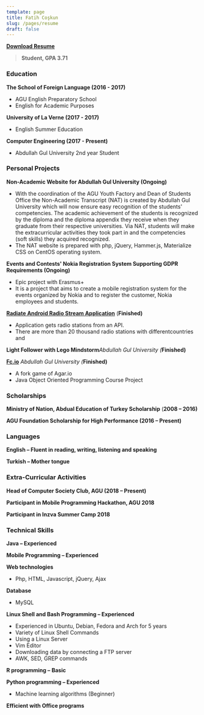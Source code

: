 ```yaml
---
template: page
title: Fatih Coşkun
slug: /pages/resume
draft: false
---
```

**[Download Resume](https://drive.google.com/uc?export=download&id=1ZmJOJ3O5cU2HSWurqyiy6xUgk4aBkYYN)**

> **Student, GPA 3.71**

### Education

**The School of Foreign Language (2016 - 2017)**

* AGU English Preparatory School
* English for Academic Purposes

**University of La Verne (2017 - 2017)**

* English Summer Education

**Computer Engineering (2017 - Present)**

* Abdullah Gul University 2nd year Student

### Personal Projects

**Non-Academic Website for Abdullah Gul University (Ongoing)**

* With the coordination of the AGU Youth Factory and Dean of Students Office the Non-Academic Transcript (NAT) is created by Abdullah Gul University which will now ensure easy recognition  of the students&#39; competencies. The academic achievement of the students is recognized by the diploma and the diploma appendix they receive when they graduate from their respective universities. Via NAT, students will make the extracurricular activities they took part in and the competencies (soft skills) they acquired recognized.
* The NAT website is prepared with php, jQuery, Hammer.js, Materialize CSS on CentOS operating system.

**Events and Contests' Nokia Registration System Supporting GDPR Requirements (Ongoing)**

* Epic project with Erasmus+
* It is a project that aims to create a mobile registration system for the events organized by Nokia and to register the customer, Nokia employees and students.

[**Radiate Android Radio Stream Application**](https://github.com/fcoskunn/Radiate) (**Finished)**

* Application gets radio stations from an API.
* There are more than 20 thousand radio stations with differentcountries and

**Light Follower with Lego Mindstorm**_Abdullah Gul University (_**Finished)**

[**Fc.io**](https://github.com/fcoskunn/Fc.io) _Abdullah Gul University (_**Finished)**

* A fork game of Agar.io
* Java Object Oriented Programming Course Project

### Scholarships

**Ministry of Nation, Abdual Education of Turkey Scholarship** (**2008 – 2016)**

**AGU Foundation Scholarship for High Performance (2016 – Present)**

### Languages

**English – Fluent in reading, writing, listening and speaking**

**Turkish – Mother tongue**

### Extra-Curricular Activities

**Head of Computer Society Club, AGU (2018 – Present)**

**Participant in Mobile Programming Hackathon, AGU 2018**

**Participant in Inzva Summer Camp 2018**

### Technical Skills

**Java – Experienced**

**Mobile Programming – Experienced**

**Web technologies**

* Php, HTML, Javascript, jQuery, Ajax

**Database**

* MySQL

**Linux Shell and Bash Programming – Experienced**

* Experienced in Ubuntu, Debian, Fedora and Arch for 5 years
* Variety of Linux Shell Commands
* Using a Linux Server
* Vim Editor
* Downloading data by connecting a FTP server
* AWK, SED, GREP commands

**R programming –**  **Basic**

**Python programming – Experienced**

* Machine learning algorithms (Beginner)

**Efficient with Office programs**
